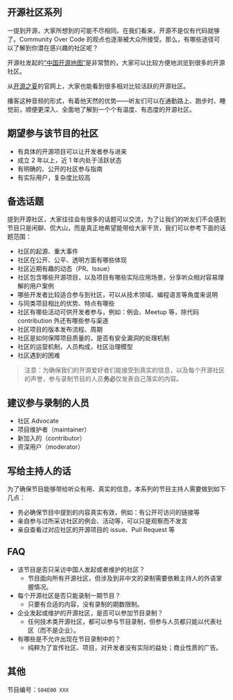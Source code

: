 ## 开源社区系列
一提到开源，大家所想到的可能不尽相同。在我们看来，开源不是仅有代码就够了。Community Over Code 的观点也逐渐被大众所接受。那么，有哪些途径可以了解到你潜在感兴趣的社区呢？

开源社发起的[“中国开源地图”](https://kaiyuanshe.vercel.app/organization)是非常赞的，大家可以比较方便地浏览到很多的开源社区。

从[开源之夏](https://summer-ospp.ac.cn/)的官网上，大家也能看到很多相对比较活跃的开源社区。

播客这种音频的形式，有着他天然的优势——听友们可以在通勤路上、跑步时、睡觉前，顺便更深入、全面地了解到一个个有温度、有态度的开源社区。

## 期望参与该节目的社区
* 有具体的开源项目可以让开发者参与进来
* 成立 2 年以上，近 1 年内处于活跃状态
* 有明确的、公开的社区参与指南
* 有实际用户，复杂度比较高

## 备选话题
提到开源社区，大家往往会有很多的话题可以交流，为了让我们的听友们不会感到节目只是闲聊、侃大山，而是真正地希望能带给大家干货，我们可以参考下面的话题范围：

* 社区的起源、重大事件
* 社区在公开、公平、透明方面有哪些体现
* 社区近期有趣的动态（PR、Issue）
* 社区包含哪些开源项目，以及项目有哪些实际应用场景，分享听众相对容易理解的用户案例
* 哪些开发者比较适合参与到社区，可以从技术领域、编程语言等角度来说明
* 与同类项目相比的优势、特点有哪些
* 社区有哪些活动可供开发者参与，例如：例会、Meetup 等，除代码 contribution 外还有哪些参与渠道
* 社区项目的版本发布流程、周期
* 社区是如何保障项目质量的，是否有安全漏洞的处理机制
* 社区的运营机制，人员构成，社区治理模型
* 社区遇到的困难

> 注意：为确保我们的开源爱好者们能接受到真实的信息，以及每个开源社区的声誉，参与录制节目的人员**务必**仅发表自己落实的内容。

## 建议参与录制的人员
* 社区 Advocate
* 项目维护者（maintainer）
* 新加入的（contributor）
* 资深用户（moderator）

## 写给主持人的话
为了确保节目能够带给听众有用、真实的信息，本系列的节目主持人需要做到如下几点：

* 务必确保节目中提到的内容真实有效，例如：有公开可访问的链接等
* 亲自参与过所采访社区的例会、活动等，可以只是观察而不发言
* 亲自查看过对应社区的开源项目的 issue、Pull Request 等

## FAQ
* 该节目是否只采访中国人发起或者维护的社区？
  * 节目面向所有开源社区，但涉及到非中文的录制需要依赖主持人的外语掌握情况。
* 每个开源社区是否只能录制一期节目？
  * 只要有合适的内容，没有录制的期数限制。
* 企业发起或维护的开源社区，是否可以参加节目录制？
  * 任何技术类开源社区，都可以参与节目录制，但参与人员都只能以代表社区（而不是企业）。
* 有哪些是不允许出现在节目录制中的？
  * 纯粹为了宣传社区、项目，对开发者没有实际的益处；商业性质的广告。

## 其他
节目编号：`S04E00 XXX`
